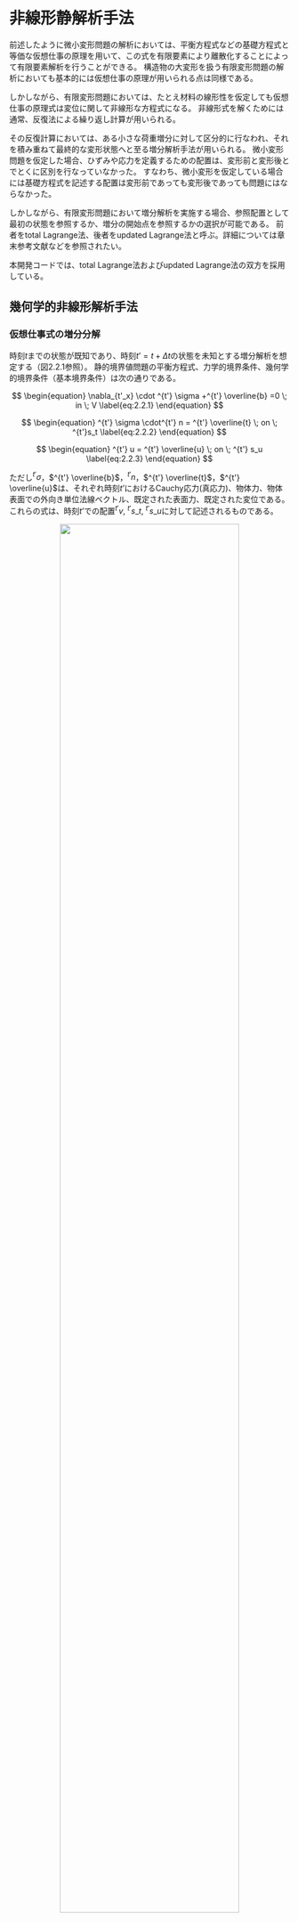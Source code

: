 <script type="text/x-mathjax-config">
MathJax.Hub.Config({
  tex2jax: {
    inlineMath: [['$','$'], ['\\(','\\)']],
    processEscapes: true
  },
  TeX: {
    equationNumbers: {
      autoNumber: "AMS"
    }
  },
  CommonHTML: { matchFontHeight: true },
  displayAlign: "center"
});
</script>
<script src='https://cdnjs.cloudflare.com/ajax/libs/mathjax/2.7.5/MathJax.js?config=TeX-MML-AM_CHTML' async></script>

# 非線形静解析手法

前述したように微小変形問題の解析においては、平衡方程式などの基礎方程式と等価な仮想仕事の原理を用いて、この式を有限要素により離散化することによって有限要素解析を行うことができる。 構造物の大変形を扱う有限変形問題の解析においても基本的には仮想仕事の原理が用いられる点は同様である。

しかしながら、有限変形問題においては、たとえ材料の線形性を仮定しても仮想仕事の原理式は変位に関して非線形な方程式になる。
非線形式を解くためには通常、反復法による繰り返し計算が用いられる。

その反復計算においては、ある小さな荷重増分に対して区分的に行なわれ、それを積み重ねて最終的な変形状態へと至る増分解析手法が用いられる。
微小変形問題を仮定した場合、ひずみや応力を定義するための配置は、変形前と変形後とでとくに区別を行なっていなかった。
すなわち、微小変形を仮定している場合には基礎方程式を記述する配置は変形前であっても変形後であっても問題にはならなかった。

しかしながら、有限変形問題において増分解析を実施する場合、参照配置として最初の状態を参照するか、増分の開始点を参照するかの選択が可能である。
前者をtotal Lagrange法、後者をupdated Lagrange法と呼ぶ。詳細については章末参考文献などを参照されたい。

本開発コードでは、total Lagrange法およびupdated Lagrange法の双方を採用している。

## 幾何学的非線形解析手法

### 仮想仕事式の増分分解

時刻$t$までの状態が既知であり、時刻$t’=t + \Delta t$の状態を未知とする増分解析を想定する（図2.2.1参照）。
静的境界値問題の平衡方程式、力学的境界条件、幾何学的境界条件（基本境界条件）は次の通りである。

$$
\begin{equation}
\nabla_{t'_x} \cdot ^{t'} \sigma +^{t'} \overline{b} =0 \; in \; V
\label{eq:2.2.1}
\end{equation}
$$

$$
\begin{equation}
^{t'} \sigma \cdot^{t'} n = ^{t'} \overline{t} \; on \; ^{t'}s_t
\label{eq:2.2.2}
\end{equation}
$$

$$
\begin{equation}
^{t'} u = ^{t'} \overline{u} \; on \; ^{t'} s_u
\label{eq:2.2.3}
\end{equation}
$$

ただし$^{t'} \sigma$，$^{t'} \overline{b}$，$^{t'} n$，$^{t'} \overline{t}$，$^{t'} \overline{u}$は、それぞれ時刻$t’$におけるCauchy応力(真応力)、物体力、物体表面での外向き単位法線ベクトル、既定された表面力、既定された変位である。
これらの式は、時刻$t’$での配置$^{t'}v$, $^{t'}s\_t$, $^{t'}s\_u$に対して記述されるものである。

<div style="text-align:center;"><img src="media/theory02_01.png" width="80%"></div>

図 2.2.1　増分解析の概念

## 仮想仕事の原理

式$\eqref{eq:2.2.1}$の平衡方程式と式$\eqref{eq:2.2.2}$の力学的境界条件と等価な仮想仕事の原理は次式で与えられる。

$$
\begin{equation}
\int_{^{t'}v}{^{t'} \sigma} : \delta^{t'} A\_{(L)} \, d^{t'}v =
\int_{^{t'} s\_{t}}^{t'}
\overline{t}
\cdot \delta u \, d^{t'}s +
\int_{V}^{t'}
\overline{b} \cdot \delta u \, d^{t'}v
\label{eq:2.2.4}
\end{equation}
$$

ここで、$^{t'} A\_L$はAlmansiひずみテンソルの線形部分であり、具体的には次式で表される。

$$
\begin{equation}
^{t'} A_{(L)} = \frac{1}{2}
\left\lbrace \frac{\partial ^{t'} u}{\partial ^{t'} x} + \left( \frac{ \partial ^{t'} u}{\partial ^{t'} x} \right) ^T \right\rbrace
\label{eq:2.2.5}
\end{equation}
$$

式$\eqref{eq:2.2.4}$を幾何学的境界条件、ひずみ変位関係式、応力ひずみ関係式とともに解けばよいのであるが、
式$\eqref{eq:2.2.4}$は時刻$t’$の配置で記述されており、現段階で時刻$t’$の配置は未知である。
そこで、時刻$0$の配置$V$または時刻$t$での配置$^{t'} v$を参照した定式化が行われる。

### total Lagrange法の定式化

ここでは、開発コードで用いられるtotal Lagrange法に基づく定式化を示す。

時刻$0$の初期配置を基準とする時刻$t’$での仮想仕事の原理式は、次式で与えられる。

$$
\begin{equation}
\int_{V}\,^{t'}_{0} S:\delta_0^{t'}
E dV=^{t'}\delta R
\label{eq:2.2.6}
\end{equation}
$$

$$
\begin{equation}
^{t'} \delta R=
\int_{S_t}\,
^{t'}\_{0} \overline{t} \cdot \delta u dS+
\int_{V}\,
^{t'}\_{0} \overline{b} \cdot \delta u dV
\label{eq:2.2.7}
\end{equation}
$$

ただし$^{t'}\_{0} S$, $^{t'}\_{0} E$は、それぞれ時刻$0$の初期配置を基準とする時刻$t’$での2nd Piola-Kirchhoff応力テンソル、Green-Lagrangeひずみテンソルを表す。
また、$_{0}^{t'}\overline{t}$, $\,\_{0}^{t'}\overline{b}$は、公称表面力ベクトル、初期配置の単位体積あたりに換算した物体力であり、式$\eqref{eq:2.2.1}$、式$\eqref{eq:2.2.2}$、式$\eqref{eq:2.2.3}$と関連させて、次式で与えられる。

$$
\begin{equation}
^{t'}\_0\overline{t}=\frac{d^{t'}s\_{t'}}{dS}\overline{t}
\label{eq:2.2.8}
\end{equation}
$$

$$
\begin{equation}
^{t'}\_0\overline{b}=\frac{d^{t'}v\_{t'}}{dV}\overline{b}
\label{eq:2.2.9}
\end{equation}
$$

時刻$t$におけるGreen-Lagrangeひずみテンソルは次式で定義される。

$$
\begin{equation}
^{t'}\_{0} E=\frac{1}{2}
\left\lbrace
  \frac{\partial ^{t}u}{\partial X}
 +\left(\frac{\partial ^{t} u}{\partial X} \right)^T
 +\left(\frac{\partial ^{t} u}{\partial X}\right)^T
 \cdot \frac{\partial ^{t} u}{\partial X}
\right\rbrace
\label{eq:2.2.10}
\end{equation}
$$

ここで、時刻$t'$における変位、2nd Piola-Kirchhoff応力$^{t'} u$, $_{0}^{t'} S$を次式のように増分分解して表す。

$$
\begin{equation}
^{t'} u =^{t} u + \Delta u
\label{eq:2.2.11}
\end{equation}
$$

$$
\begin{equation}
\_{0}^{t'} S = _{0}^{t} S + \Delta S
\label{eq:2.2.12}
\end{equation}
$$

このとき、変位増分に関連して、Green-Lagrangeひずみの増分は次式で定義される。

$$
\begin{equation}
\_{0}^{t'} E = _{0}^{t} E + \Delta E
\label{eq:2.2.13}
\end{equation}
$$

$$
\begin{equation}
\Delta E = \Delta E\_{L} + \Delta E_{NL}
\label{eq:2.2.14}
\end{equation}
$$

$$
\begin{equation}
\Delta E\_{L}=\frac{1}{2}
\left\lbrace
\frac{\partial \Delta u}{\partial X}
+\left(\frac{\partial \Delta u}{\partial X}\right)^T
+\left(\frac{\partial \Delta u}{\partial X} \right)^T\cdot
\frac{\partial ^{t} u}{\partial X}
+\left(\frac{\partial ^{t} u}{\partial X} \right)^T
\cdot\frac{\partial \Delta u}{\partial X} \right\rbrace
\label{eq:2.2.15}
\end{equation}
$$

$$
\begin{equation}
\Delta E_{NL} = \frac{1}{2}\left(\frac{\partial \Delta u}{\partial X}\right)^T\cdot\frac{\partial \Delta u}{\partial X}
\label{eq:2.2.16}
\end{equation}
$$

式$\eqref{eq:2.2.11}$、式$\eqref{eq:2.2.12}$、式$\eqref{eq:2.2.13}$、式$\eqref{eq:2.2.14}$、式$\eqref{eq:2.2.15}$、式$\eqref{eq:2.2.16}$を、式$\eqref{eq:2.2.6}$、式$\eqref{eq:2.2.7}$に代入して次式を得る。

$$
\begin{equation}
\int_{V} \Delta S: (\delta \Delta E\_{L} + \delta \Delta E\_{NL})dV + \int_{V}\,\_{0}^{t} S : \delta \Delta E\_{NL} dV = ^{t'} \delta R - \int_V{\_{0}^t S} : \delta \Delta E\_{L}dV
\label{eq:2.2.17}
\end{equation}
$$

ここで、$\Delta S$は、$\Delta E\_L$と4階テンソル$^{t}\_{0} C$と関連づけて次式のように表されると仮定する。

$$
\begin{equation}
\Delta S=^t_0 C:\Delta_t E_{L}
\label{eq:2.2.18}
\end{equation}
$$

式$\eqref{eq:2.2.17}$に式$\eqref{eq:2.2.18}$を代入し、$\Delta u $の二次以上の項を有する$\Delta S :\delta \Delta E_{NL}$を省略して次式を得る。

$$
\begin{equation}
\int_V ( ^t\_{0}
C \Delta E\_{L} ) : \delta \Delta E\_{L} dV + \int_V\,^t\_{0} S : \delta \Delta E\_{NL} dV = \_{0}^{t'}\delta R - \int_V{\_{0}^t S} : \delta \Delta E_{L} dV
\label{eq:2.2.19}
\end{equation}
$$

式$\eqref{eq:2.2.19}$を有限要素により離散化して次式を得る。

$$
\begin{equation}
\delta U^T ( ^t\_{0} K\_{L} + ^t\_{0} K\_{NL} ) \Delta U = \delta U^{T}\,\_{0}^{t'} F - \partial U^T\,^t\_{0} Q
\label{eq:2.2.20}
\end{equation}
$$

ここで、$^t_0\ K\_L$, $^t\_0 K\_{NL}$, $\_0^{t'} F$, $^t\_0 Q$ は、それぞれ、初期変位マトリクス、初期応力マトリクス、外力ベクトル、内力ベクトルである。

したがって、時刻$t$の状態から、時刻$t’$の状態を求めるための漸化式は次式で与えられる。

$i = 0$

Step1 :
$ \,^{t'}\_0 K^{(0)}=^{t}\_0 K\_L+^{t}\_0 K\_{NL};\,^{t'}\_0 Q^{(0)}=^{t}\_0 Q;\, U^{(0)}=^{t} U $

Step2 :
$ ^{t'}\_0 K^{(i)}\Delta U^{(i)}=^{t'}\_0 F-^{t'}\_0 Q^{(i-1)} $

Step3 :
$ \,^{t'} U^{(i)}=^{t'} U^{(i-1)} + \Delta U^{(i)} $

$i=i+1$

### updated Lagrange法の定式化

時刻$t$の現配置を基準とする時刻$t’$での仮想仕事の原理式は、次式で与えられる。

$$
\begin{equation}
\int_{V}\,^{t'}_{t} S:\delta_t^{t'}
E dV=\,^{t'}\delta R
\label{eq:2.2.21}
\end{equation}
$$

$$
\begin{equation}
^{t'}\delta R = \int_{S_t}\,^{t'}\_{t}\overline{t} \cdot \delta u dS + \int_{V}\,^{t'}\_{t}\overline{b} \cdot \delta u dV
\label{eq:2.2.22}
\end{equation}
$$

ただし

$$
\begin{equation}
^{t'}\_{t} \overline{t} = \frac{d^{t'}s\_{t'}}{d^ts}\overline{t}
\label{eq:2.2.23}
\end{equation}
$$

$$
\begin{equation}
^{t'}\_{t} \overline{b} = \frac{d^{t'}v\_{t'}}{d^tv}\overline{b}
\label{eq:2.2.24}
\end{equation}
$$

テンソル$^{t'}\_{t} S$,$^{t'}\_{t} E$やベクトル、$^{t'}\_t\overline{t}$、$^{t'}\_t\overline{b}$が時刻$t$の現配置を基準としているが、Green-Lagrangeひずみについては初期変位(時刻$t$までの変位)$^t u$を含まず

$$
\begin{equation}
^{t'}\_{t} E = \Delta\_{t} E\_{L} + \Delta\_{t} E\_{NL}
\label{eq:2.2.25}
\end{equation}
$$

ただし

$$
\begin{equation}
\Delta\_{t} E\_{L}=\frac{1}{2}
\left\lbrace \frac{\partial \Delta u}{\partial^t\, x} + \left(\frac{ \partial \Delta u}{\partial ^t\,x}\right)^T \right\rbrace
\label{eq:2.2.26}
\end{equation}
$$

$$
\begin{equation}
\Delta_t E_{NL} = \frac{1}{2} \left( \frac{ \partial \Delta u}{\partial ^t\,x}\right)^T \cdot \frac{ \partial \Delta u}{\partial^t\,x}
\label{eq:2.2.27}
\end{equation}
$$

の形になる。一方

$$
\begin{equation}
\_{t'}^{t} S = \_{t}^{t} S + \Delta \_{t} S
\label{eq:2.2.28}
\end{equation}
$$

であるから、これを式$\eqref{eq:2.2.21}$、式$\eqref{eq:2.2.22}$と式$\eqref{eq:2.2.25}$に代入し整理すると解くべき方程式が次のように与えられる。

$$
\begin{equation}
\int_{t_{v}} \Delta\_{t} S : (\delta \Delta\_{t}{E\_{L}} + \delta \Delta\_t{E\_{NL}})d^t{v} + \int_{t\_{v}}{\_{t}^{t'}S} : \delta \Delta\_{t} {E\_{NL}}d^t{v}=^{t'} \delta R - \int_{t\_{v}}{\_{t}^t S} : \delta \Delta\_{t} E\_{L}d^t{v}
\label{eq:2.2.29}
\end{equation}
$$

ここで、$\Delta\_t S$は、$\Delta\_{t}{E_{L}}$と4階テンソル$^t\_t C$と関連づけて次式のように表されると仮定する。

$$
\begin{equation}
\Delta_t S = ^t_t C : \Delta_t E_{L}
\label{eq:2.2.30}
\end{equation}
$$

これを式$\eqref{eq:2.2.29}$に代入し、次式を得る。

$$
\begin{equation}
\int_V ( ^t_t C \Delta\_{t} E\_{L} ) : \delta \Delta\_{t} E\_{L} dV+\int_V{^t\_{t} S} : \delta \Delta\_{t} E\_{NL} dV = ^{t'} \delta R - \int_V{\_{t}^t S} : \delta \Delta_t E\_{L} dV
\label{eq:2.2.31}
\end{equation}
$$

式$\eqref{eq:2.2.31}$を有限要素により離散化して次式を得る。

$$
\begin{equation}
\delta U^T ( ^t_t K\_{L} + ^t_t K\_{NL} ) \Delta U = \delta U^{T}\, {\_{t}^{t'}} F - \partial U^T\, {^t\_{t} Q}
\label{eq:2.2.32}
\end{equation}
$$

ここで、$^t\_t K\_L$, $^t\_t K\_{NL}$, ${\_t^{t'}} F$, ${^t\_t Q}$は、それぞれ、初期変位マトリクス、初期応力マトリクス、外力ベクトル、内力ベクトルである。

したがって、時刻$t$の状態から、時刻$t’$の状態を求めるための漸化式は次式で与えられる。

$i = 0$

Step1 :
$\,\,\,^{t'}\_t K^{(i)}=\,^{t}\_t K\_L+^{t}\_t K\_{NL};\,^{t'}\_t Q^{(i)}=\, ^{t}\_t Q;\, U^{(i)}=\,^{t} U$

Step2 :
$\,\,\,^{t'}\_t K^{(i)} \Delta U^{(i)}=\, ^{t'}\_t F - ^{t'}\_t Q^{(i-1)}$

Step3 :
$\,\,\,^{t'} U^{(i)}=\, ^{t'} U^{(i-1)} + \Delta U^{(i)}$

$i = i + 1$

## 材料非線形解析手法

本開発コードでは、等方性超弾性および弾塑性二種類の非線形材料を解析することができる。

解析で対象とする材料は弾塑性材である場合では、updated Lagrange法を適用し、超弾性材である場合では、total Lagrange法を適用している。
また、反復解析手法にはNewton-Raphson法を適用している。

以下にこれらの材料構成式の概要を示す。

### 超弾性材料

等方性超弾性材料における弾性ポテンシャルエネルギーは、応力の作用していない初期状態からの等方性を持った応答から得られるものであり、
右Cauchy-Green変形テンソル$C$の主不変量$( I\_1, I\_2, I\_3 )$、または体積変化を除いた変形テンソルの主不変量$(\overline{I}\_1 , \overline{I}\_2 , \overline{I}\_3)$の関数,つまり、$ W = W ( I\_1, I\_2, I\_3 )$あるいは$W = W ( \overline{I}\_1 , \overline{I}\_2 , \overline{I}\_3)$として表すことができる。

超弾性材の構成式は2nd Piola-Kirchhoff応力とGreen-Lagrangeひずみの関係で定義され、その変形解析はtotal Lagrange法を適用する。

以下では本開発コードに含まれた超弾性モデルの弾性ポテンシャルエネルギー$W$を列挙する。
弾性ポテンシャルエネルギー$W$がわかれば、以下のように2nd Piola-Kirchhoff応力および応力－ひずみ関係を計算できる

$$
\begin{equation}
S = 2\frac{\partial W}{\partial C}
\label{eq:2.2.33}
\end{equation}
$$

$$
\begin{equation}
C = 4 \frac{ \partial^2 W}{\partial C \partial C}
\label{eq:2.2.34}
\end{equation}
$$

#### (1) Neo Hookean超弾性モデル

Neo-Hookean超弾性モデルは等方性を持つ線形則(Hooke則)を大変形問題へ対応できるように拡張したものである。
その弾性ポテンシャルは以下のとおりである。

$$
\begin{equation}
W = C\_{10} ( {\overline I\_{1}} - 3 ) + \frac{1}{D_1} ( J - 1 )^2
\label{eq:2.2.35}
\end{equation}
$$

ここで、$C\_{10}$と$D\_1 $は材料定数である。

#### (2) Mooney Rivlin超弾性モデル

$$
\begin{equation}
W = C\_{10} ( \overline{I}\_1 - 3 ) + C\_{01} ( \overline{I}\_2 - 3 ) + \frac{1}{D_1} ( J - 1 )^2
\label{eq:2.2.36}
\end{equation}
$$

ここで、$C\_{10}$, $C\_{01}$と$D\_1$は材料定数である。

#### (3) Arruda Boyce超弾性モデル

$$
\begin{align}
W &= \mu \left[ \frac{1}{2} ( {\overline{I}}_1 - 3 )
   + \frac{1}{20 {\lambda_m}^2} ( \ {{\overline{I}}_1}^2 - 9 )
   + \frac{11}{1050 {\lambda_m}^2} ( {{\overline{I}}_1}^3 - 27 ) \\\
   + \frac{19}{7000 {\lambda_m}^2} ( {{\overline{I}}_1}^4 - 81 )
   + \frac{519}{673750 {\lambda_m}^2} ( {{\overline{I}}_1}^5 - 243 ) \right] \\\
  &+ \frac{1}{D} \left( \frac{J^2 - 1}{2} - \ln J \right)
\label{eq:2.2.37}
\end{align}
$$

$$
\begin{equation}
\mu = \frac{\mu_0}{1 + \frac{3}{5 \lambda_m^2} + \frac{99}{175 \lambda_m^4} + \frac{513}{875 \lambda_m^6} + \frac{42039}{67375 \lambda_m^8}}
\label{eq:2.2.38}
\end{equation}
$$

ここで、$\mu$, $\lambda_m$と$D$は材料定数である。

### 弾塑性材料

本開発コードでは、関連流れ則に準じる弾塑性構成式を適用している。
また、その構成式はKirchhoff応力のJaumman速度と変形速度テンソルの関係を表し、その変形解析はupdated Lagrange法を適用する。

#### (1) 弾塑性構成式

弾塑性体の降伏条件が次のように与えられるものとする。

初期の降伏条件

$$
\begin{equation}
F( \sigma, \sigma_{y_0})
\label{eq:2.2.39}
\end{equation}
$$

後続の降伏条件

$$
\begin{equation}
F(\sigma, \sigma_y (\overline{e}^p))
\label{eq:2.2.40}
\end{equation}
$$

ここで、

  - $F$ : 降伏関数
  - $\sigma_{y_0}$ : 初期降伏応力
  - $\sigma_y$ : 後続の降伏応力
  - $\sigma$ : 応力テンソル
  - $e$ : 微小ひずみテンソル
  - $e^p$ : 塑性ひずみテンソル
  - $\overline{e}^p$ : 相当塑性ひずみ

降伏応力-相当塑性ひずみ関係が、単軸状態での応力-塑性ひずみ関係に一致するものとする。

**単軸状態での応力-塑性ひずみ関係**

$$
\begin{equation}
\sigma = H(e^p)
\label{eq:2.2.41}
\end{equation}
$$

$$
\begin{equation}
\frac{d \sigma}{d e^p} = H'
\label{eq:2.2.42}
\end{equation}
$$

ここで、$H'$は歪硬化係数である

**相当応力-相当塑性ひずみ関係**

$$
\begin{equation}
\overline{\sigma} = H(\overline{e}^p)
\label{eq:2.2.43}
\end{equation}
$$

$$
\begin{equation}
\dot{\overline{\sigma}} = H' \dot{\overline{e}^p}
\label{eq:2.2.44}
\end{equation}
$$

後続の降伏関数は一般には温度、塑性ひずみ仕事の関数であるが、ここでは簡単のため相当塑性ひずみ$\overline{e}^p$のみの関数であるものとする。
塑性変形の進行中は$F=0$が満たされ続ける為、次式が成立しなければならない。

$$
\begin{equation}
\dot{F} = \frac{\partial F}{\partial \sigma} : \dot{\sigma} + \frac{\partial F}{\partial e^p} : \dot{e}^p = 0
\label{eq:2.2.45}
\end{equation}
$$

式$\eqref{eq:2.2.45}$中の$\dot{F}$は$F$の時間導関数を表しており、以後、ある量$A$の時間導関数を$\dot{A}$で表す。

ここで、塑性ポテンシャル$\Theta$の存在を仮定し、塑性ひずみ速度を次式で表すものとする。

$$
\begin{equation}
\dot{e}^p=\dot{\lambda}\frac{\partial \Theta}{\partial \sigma}
\label{eq:2.2.46}
\end{equation}
$$

ここで$\dot{\lambda}$は係数である。

さらに、塑性ポテンシャル$\Theta$が降伏関数Fに等しいものとして、次式の関連流れ則を仮定する。

$$
\begin{equation}
\dot{e}^p = \dot{\lambda} \frac{\partial F}{\partial \sigma}
\label{eq:2.2.47}
\end{equation}
$$

この式を式$\eqref{eq:2.2.45}$に代入し、下式が得られる。

$$
\begin{equation}
\dot{\lambda} = \frac{a^T : d_D }{A + a^T : D : a}\dot{e}
\label{eq:2.2.48}
\end{equation}
$$

ここで、$D$は弾性マトリクスであり、

$$
\begin{align}
  a^T &= \frac{\partial F}{\partial \sigma}
& d_D &= D a^T
&   A &= -\frac{ a }{\dot{\lambda}} \frac{\partial F}{\partial e^p} : \dot{e}^p
\label{eq:2.2.49}
\end{align}
$$

弾塑性の応力―ひずみ関係式は以下のように書ける。

$$
\begin{equation}
\sigma = \left\lbrace D - \frac{ d\_D \otimes d^T\_D}{ A + d^T\_D a} \right\rbrace : \dot{e}
\label{eq:2.2.50}
\end{equation}
$$

弾塑性材の降伏関数$F$がわかれば、この式からその構成式が得られる。

#### (1) 降伏関数

以下では本開発コードに含まれた弾塑性降伏関数を列挙する

-  Von Mises降伏関数

$$
\begin{equation}
F = \sqrt{3 J\_2} - \sigma\_y = 0
\label{2.2.51}
\end{equation}
$$

-  Mohr-Coulomb降伏関数

$$
\begin{equation}
F = \sigma_1 - \sigma_3 + \ ( \ \sigma_1 + \sigma_3\  )\sin \phi - 2 \ c \cos \phi = 0
\label{eq:2.2.52}
\end{equation}
$$

-  Drucker-Prager降伏関数

$$
\begin{equation}
F = \sqrt{J\_2} - \ \alpha\ \sigma \ : I - \sigma_y = 0
\label{eq:2.2.53}
\end{equation}
$$

ここでは、材料定数$\alpha$と$\sigma_{y}$は材料の粘着力と摩擦角から以下のように計算する

$$
\begin{align}
  \alpha &= \frac{2 \sin \phi}{3 + \sin \phi}\
& \sigma_y &= \frac{6\ c \cos \phi}{3 + \sin \phi}
\label{eq:2.2.54}
\end{align}
$$

### 粘弾性材料

本開発コードでは、一般化されたMaxwellモデルを適用している。
その構成式は以下のように偏差ひずみ$e$と偏差粘性ひずみ$q$の関数になる。

$$
\begin{equation}
\sigma \ (t) = Ktr \varepsilon I + 2 G ( \mu_0 e + \mu q )
\label{eq:2.2.55}
\end{equation}
$$

ここでは

$$
\begin{equation}
\mu q = \sum_{m = 1}^{M} \mu_{m} q^{(m)} \sum_{m = 0}^{M} \mu_{m} = 1
\label{eq:2.2.56}
\end{equation}
$$

である。また、$q$は

$$
\begin{equation}
{\dot{q}}^{(m)} + \frac{1}{\lambda_{m}} q^{(m)} = \dot{e}
\label{eq:2.2.57}
\end{equation}
$$

から求められる。ここでは$\lambda_m$はリラクゼーションである。また、リラクゼーション係数$G$は、以下のProny級数で表す。

$$
\begin{equation}
G (t) = G \left[ \mu_0 + \sum_{i = 1}^M {\mu_m \exp\left( \frac{-t}{\lambda_m \ } \right)} \right]
\label{eq:2.2.58}
\end{equation}
$$

### クリープ材料

応力一定の状況下において時間依存性のある変位は「クリープ」と呼ばれる現象である。

前述した粘弾性挙動も一種の線形なクリープ現象と考えることができる。
ここでは、いくつかの非線形なクリープの説明を行うこととする。この現象は瞬間的に発生するひずみに追加することで構成式とする方法が一般的に用いられ、
ある定荷重が継続している間のひずみをクリープひずみ$\varepsilon^c\ $とする。
クリープを考慮した構成式は、通常、応力と全クリープひずみの関数として定義されるクリープひずみ速度${\dot{\varepsilon}}^c\ $が用いられる。

$$
\begin{equation}
{\dot{\varepsilon}}^c \equiv \frac{\partial \varepsilon^c}{\partial t} = \beta ( \,\sigma,\ \varepsilon^c\  )
\label{eq:2.2.59}
\end{equation}
$$

ここで、瞬間的に発生するひずみが弾性ひずみ$\varepsilon^e $であるとすると、全ひずみはクリープひずみを加えた次式のように表される。

$$
\begin{equation}
\varepsilon = \varepsilon^e + \varepsilon^c
\label{eq:2.2.60}
\end{equation}
$$

ここで、

$$
\begin{equation}
\varepsilon^e = {c^e}^{-1}\ : \sigma
\label{eq:2.2.61}
\end{equation}
$$

である。

前述の塑性材料でも示したように、クリープを示す構成式に対して数値解析上の時間積分の方法を示さなければならい。
クリープを考慮したときの構成式は、

$$
\begin{equation}
\sigma\_{n + 1} = c\ :\ ( \varepsilon\_{n + 1} - \varepsilon\_{n + 1}^c )
\label{eq:2.2.62}
\end{equation}
$$

$$
\begin{equation}
\varepsilon\_{n + 1}^c = \varepsilon\_n^c + \ \Delta t\ \beta\_{n + \theta}
\label{eq:2.2.63}
\end{equation}
$$

ここで、$\ \beta_{n + \theta}\ $は、

$$
\begin{equation}
\beta_{n + \theta} = ( 1 - \theta  ) \beta\_n + \theta \beta\_{n + 1}
\label{eq:2.2.64}
\end{equation}
$$

とする。また、クリープひずみ増分$\Delta \varepsilon^c\ $は、非線形方程式を単純化した

$$
\begin{equation}
R\_{n + 1} = \varepsilon\_{n + 1} - \ c^{- 1}\ : \sigma\_{n + 1} - \ \varepsilon\_n^c - \ \Delta t\ \beta\_{n + \theta} = \mathbf{0}
\label{eq:2.2.65}
\end{equation}
$$

とする。

Newton-Raphson法での反復計算では、初期値を$\sigma\_{n + 1} = \sigma\_n\ $および有限要素法から求められるひずみ増分として、反復解と増分解は次式とする。

$$
\begin{equation}
R\_{n + 1}^{(k + 1)} = \mathbf{0} = \ R_{n + 1}^{(k)} - ( \ c^{- 1} + \Delta t\ c\_{n + 1}^c\  ) d \sigma\_{n + 1}^{(k)}
\label{eq:2.2.66}
\end{equation}
$$

ここで、

$$
\begin{equation}
c\_{n + 1}^c = \frac{ \partial \beta} {\partial \sigma}\  |\_{n + \theta} = \theta \frac{ \partial \beta}{\partial \sigma}\ |\_{n + 1}
\label{eq:2.2.67}
\end{equation}
$$

とする。
式$\eqref{eq:2.2.65}$と式$\eqref{eq:2.2.66}$の解を使って残差$R$が$\mathbf{0}$になるまで反復解法を行うとき、応力$\sigma_{n + 1}$と接線係数

$$
\begin{equation}
c\_{n + 1}^* = ( c^{-1} + \Delta t c\_{n + 1}^c )^{- 1}
\label{eq:2.2.68}
\end{equation}
$$

を用いる。

式$\eqref{eq:2.2.59}$の具体的な式として、本開発コードは、以下のようなNortonモデルを適用している。
その構成式は下式のような相当クリープひずみ${\dot{\varepsilon}}^{cr}$がmises応力$q$と時間$t$の関数と表す。

$$
\begin{equation}
{\dot{\varepsilon}}^{cr} = A q^n t^m
\label{eq:2.2.69}
\end{equation}
$$

ここでは、$A$,$m$,$n$は材料定数である。

## 接触解析手法

2つの物体が接触すると、接触面を介して接触力$t_c$が伝達される。
仮想仕事の原理式（2.2.4）を以下のように書きかえる。

$$
\begin{equation}
\int^{t'}\_{^{t'}v}\,^{t'} \sigma : \delta^{t'} A\_{(L)} d^{t'}v = \int^{t'}\_{^{t'}S\_{t}}\,^{t'} \overline{t} \cdot \delta u d^{t'}s+ \int^{t'}\_{V} \overline{b} \cdot \delta u d^{t'}v + \int^{t'}\_{^{t'} S \_{c}}t\_{c}[\delta u^{(1)} - u^{(2)}]
\label{eq:2.2.70}
\end{equation}
$$

ここで、$S_c$は接触面積、$u^{(1)}$と$u^{(2)}$はそれぞれ接触物体1と接触物体2の変位を表している。

接触解析では、接触する可能性のある面を対にして指定する。
この面の対の片方をマスター面、もう片方をスレーブ面とする。
このマスタースレーブ解析手法では、接触拘束条件を以下のように仮定する。

  1.  スレーブ節点は，マスター面を貫通しない。
  2.  接触があった時、スレーブ節点は接触位置とし、この接触点を通じマスター面とスレーブ面が互いに接触力，摩擦力を伝達する。

式$\eqref{eq:2.2.70}$の最後の項を有限要素により離散化して次式を得る

$$
\begin{equation}
\int^{t'}\_{^{t'}S\_{c}} t\_c [\delta u^{(1)} - \delta u^{(2)}] \approx \delta UK\_c \Delta U + \delta UF\_c
\label{eq:2.2.71}
\end{equation}
$$

ここでは、$K_c$と$F_c$はそれぞれ接触剛性マトリクスおよび接触力を表す。
この式を式$\eqref{eq:2.2.20}あるいは$\eqref{eq:2.2.32}に代入すると、接触拘束を考慮したtotal Lagrange法およびupdated Lagrange法の有限要素法定式は以下のようになる。

$$
\begin{equation}
\delta U^T ( ^t\_0 K\_L + ^t\_0 K\_{NL} + K\_c ) \Delta U = \delta U^T {\_0^{t'} F} - \partial U^T {^t\_0 Q} + \delta UF\_c
\label{eq:2.2.72}
\end{equation}
$$

$$
\begin{equation}
\delta U^T (^t\_t K\_L + ^t\_t K\_{NL} + K\_c ) \Delta U = \delta U^T {\_{t} ^{t'} F} - \partial U^T {^t\_t Q}+ \delta UF\_c
\label{eq:2.2.73}
\end{equation}
$$

本開発ソフトは変形体同士間の接触変形解析ができ、ユーザーから以下の解析機能を選択できる。

-  微小すべり接触問題：この解析では接触点の位置変化がないと仮定している。
-  有限すべり接触問題：この解析は、変形と伴い接触位置変化のある場合に対応している。
-  摩擦なし接触問題
-  摩擦あり接触問題：この解析はCoulomb摩擦則に対応している。

ただし、微小変形線形弾性解析を選択した場合は、微小すべり摩擦なし問題となる。

また、現時点では一次ソリッド要素（要素番号341, 351, 361）の接触解析のみ対応している。
